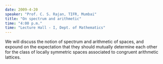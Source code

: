 ```yaml
---
date: 2009-4-20
speaker: "Prof. C. S. Rajan, TIFR, Mumbai"
title: "On spectrum and arithmetic"
time: "4:00 p.m." 
time: "Lecture Hall - I, Dept. of Mathematics"
---
```

We will discuss the notion of spectrum and arithmetic of spaces, and expound on the expectation that they should mutually determine each other for the class of locally symmetric spaces associated to congruent arithmetic lattices.
